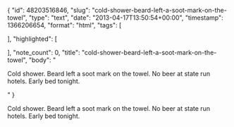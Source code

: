 {
  "id": 48203516846,
  "slug": "cold-shower-beard-left-a-soot-mark-on-the-towel",
  "type": "text",
  "date": "2013-04-17T13:50:54+00:00",
  "timestamp": 1366206654,
  "format": "html",
  "tags": [

  ],
  "highlighted": [

  ],
  "note_count": 0,
  "title": "cold-shower-beard-left-a-soot-mark-on-the-towel",
  "body": "<p>Cold shower. Beard left a soot mark on the towel. No beer at state run hotels. Early bed tonight.</p>"
}

<p>Cold shower. Beard left a soot mark on the towel. No beer at state run hotels. Early bed tonight.</p>